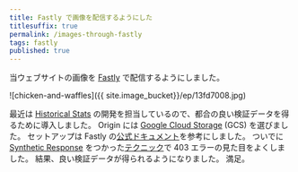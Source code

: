 ```yaml
---
title: Fastly で画像を配信するようにした
titlesuffix: true
permalink: /images-through-fastly
tags: fastly
published: true
---
```


当ウェブサイトの画像を [Fastly](/t/fastly) で配信するようにしました。

![chicken-and-waffles]({{ site.image_bucket}}/ep/13fd7008.jpg)

最近は [Historical Stats](https://docs.fastly.com/api/stats) の開発を担当しているので、都合の良い検証データを得るために導入しました。
Origin には [Google Cloud Storage](https://cloud.google.com/storage/) (GCS) を選びました。
セットアップは Fastly の[公式ドキュメント](https://docs.fastly.com/guides/integrations/google-cloud-storage)を参考にしました。
ついでに [Synthetic Response](https://docs.fastly.com/guides/basic-configuration/responses-tutorial) をつかった[テクニック](https://docs.fastly.com/guides/basic-configuration/creating-error-pages-with-custom-responses)で 403 エラーの見た目をよくしました。
結果、良い検証データが得られるようになりました。
満足。
